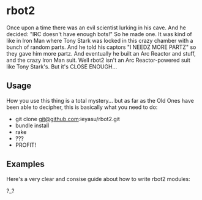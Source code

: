 rbot2
=====

Once upon a time there was an evil scientist lurking in his cave. And he decided: "IRC doesn't have enough bots!" So he made one.
It was kind of like in Iron Man where Tony Stark was locked in this crazy chamber with a bunch of random parts. And he told his
captors "I NEEDZ MORE PARTZ" so they gave him more partz. And eventually he built an Arc Reactor and stuff, and the crazy Iron
Man suit. Well rbot2 isn't an Arc Reactor-powered suit like Tony Stark's. But it's CLOSE ENOUGH...

Usage
-----

How you use this thing is a total mystery... but as far as the Old Ones have been able to decipher, this is basically what
you need to do:

* git clone git@github.com:ieyasu/rbot2.git
* bundle install
* rake
* ???
* PROFIT!

Examples
--------

Here's a very clear and consise guide about how to write rbot2 modules:

?_?

